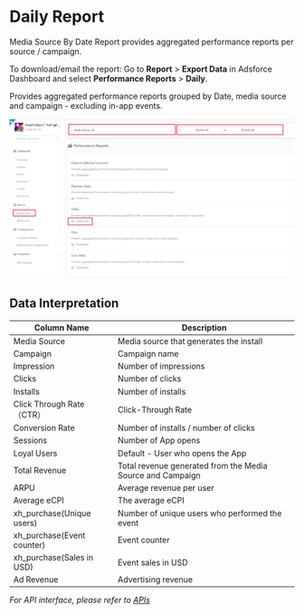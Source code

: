 # Daily Report

Media Source By Date Report provides aggregated performance reports per source / campaign. 

To download/email the report: Go to **Report** > **Export Data** in Adsforce Dashboard and select **Performance Reports** > **Daily**.

Provides aggregated performance reports grouped by Date, media source and campaign - excluding in-app events.

![daily-reporting](daily-reporting.png)



## Data Interpretation

| Column Name                | Description                                                |
| -------------------------- | ---------------------------------------------------------- |
| Media Source               | Media source that generates the install                    |
| Campaign                   | Campaign name                                              |
| Impression                 | Number of impressions                                      |
| Clicks                     | Number of clicks                                           |
| Installs                   | Number of installs                                         |
| Click Through Rate（CTR）  | Click-Through Rate                                         |
| Conversion Rate            | Number of installs / number of clicks                      |
| Sessions                   | Number of App opens                                        |
| Loyal Users                | Default - User who opens the App                           |
| Total Revenue              | Total revenue generated from the Media Source and Campaign |
| ARPU                       | Average revenue per user                                   |
| Average eCPI               | The average eCPI                                           |
| xh_purchase(Unique users)  | Number of unique users who performed the event             |
| xh_purchase(Event counter) | Event counter                                              |
| xh_purchase(Sales in USD)  | Event sales in USD                                         |
| Ad Revenue                 | Advertising revenue                                        |

*For API interface, please refer to [APIs](../../../APIs/README.md)*

